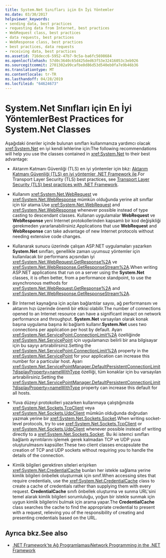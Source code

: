 ```yaml
---
title: System.Net Sınıfları için En İyi Yöntemler
ms.date: 03/30/2017
helpviewer_keywords:
- sending data, best practices
- requesting data from Internet, best practices
- WebRequest class, best practices
- data requests, best practices
- WebResponse class, best practices
- best practices, data requests
- receiving data, best practices
ms.assetid: 716decc6-5952-47b7-9c5a-ba6fc5698684
ms.openlocfilehash: 57d0c3640c65d425ded63f53e32416053c3eb926
ms.sourcegitcommit: 2701302a99cafbe0d86d53d540eb0fa7e9b46b36
ms.translationtype: MT
ms.contentlocale: tr-TR
ms.lasthandoff: 04/28/2019
ms.locfileid: "64624673"
---
```

# <a name="best-practices-for-systemnet-classes"></a><span data-ttu-id="8a8d8-102">System.Net Sınıfları için En İyi Yöntemler</span><span class="sxs-lookup"><span data-stu-id="8a8d8-102">Best Practices for System.Net Classes</span></span>
<span data-ttu-id="8a8d8-103">Aşağıdaki öneriler içinde bulunan sınıfları kullanmanıza yardımcı olacak <xref:System.Net> en iyi kendi lehlerine için:</span><span class="sxs-lookup"><span data-stu-id="8a8d8-103">The following recommendations will help you use the classes contained in <xref:System.Net> to their best advantage:</span></span>  
  
- <span data-ttu-id="8a8d8-104">Aktarım Katmanı Güvenliği (TLS) en iyi yöntemler için bkz: [Aktarım Katmanı Güvenliği (TLS) en iyi yöntemler .NET Framework ile](tls.md).</span><span class="sxs-lookup"><span data-stu-id="8a8d8-104">For Transport Layer Security (TLS) best practices, see [Transport Layer Security (TLS) best practices with .NET Framework](tls.md).</span></span>

- <span data-ttu-id="8a8d8-105">Kullanım <xref:System.Net.WebRequest> ve <xref:System.Net.WebResponse> mümkün olduğunda yerine alt sınıflar için tür atama.</span><span class="sxs-lookup"><span data-stu-id="8a8d8-105">Use <xref:System.Net.WebRequest> and <xref:System.Net.WebResponse> whenever possible instead of type casting to descendant classes.</span></span> <span data-ttu-id="8a8d8-106">Kullanan uygulamalar **WebRequest** ve **WebResponse** yeni Internet protokollerinden kapsamlı bir kod değişikliği gerekmeden yararlanabilirsiniz.</span><span class="sxs-lookup"><span data-stu-id="8a8d8-106">Applications that use **WebRequest** and **WebResponse** can take advantage of new Internet protocols without needing extensive code changes.</span></span>  
  
- <span data-ttu-id="8a8d8-107">Kullanarak sunucu üzerinde çalışan ASP.NET uygulamaları yazarken **System.Net** sınıfları, genellikle zaman uyumsuz yöntemler için kullanılacak bir performans açısından iyi <xref:System.Net.WebRequest.GetResponse%2A> ve <xref:System.Net.WebResponse.GetResponseStream%2A>.</span><span class="sxs-lookup"><span data-stu-id="8a8d8-107">When writing ASP.NET applications that run on a server using the **System.Net** classes, it is often better, from a performance standpoint, to use the asynchronous methods for <xref:System.Net.WebRequest.GetResponse%2A> and <xref:System.Net.WebResponse.GetResponseStream%2A>.</span></span>  
  
- <span data-ttu-id="8a8d8-108">Bir Internet kaynağına için açılan bağlantılar sayısı, ağ performansını ve aktarım hızı üzerinde önemli bir etkisi olabilir.</span><span class="sxs-lookup"><span data-stu-id="8a8d8-108">The number of connections opened to an Internet resource can have a significant impact on network performance and throughput.</span></span> <span data-ttu-id="8a8d8-109">**System.Net** varsayılan olarak konak başına uygulama başına iki bağlantı kullanır.</span><span class="sxs-lookup"><span data-stu-id="8a8d8-109">**System.Net** uses two connections per application per host by default.</span></span> <span data-ttu-id="8a8d8-110">Ayarı <xref:System.Net.ServicePoint.ConnectionLimit%2A> özelliğinde <xref:System.Net.ServicePoint> için uygulamanızı belirli bir ana bilgisayar için bu sayıyı artırabilirsiniz.</span><span class="sxs-lookup"><span data-stu-id="8a8d8-110">Setting the <xref:System.Net.ServicePoint.ConnectionLimit%2A> property in the <xref:System.Net.ServicePoint> for your application can increase this number for a particular host.</span></span> <span data-ttu-id="8a8d8-111">Ayarı <xref:System.Net.ServicePointManager.DefaultPersistentConnectionLimit?displayProperty=nameWithType> özelliği, tüm konaklar için bu varsayılan artırabilirsiniz.</span><span class="sxs-lookup"><span data-stu-id="8a8d8-111">Setting the <xref:System.Net.ServicePointManager.DefaultPersistentConnectionLimit?displayProperty=nameWithType> property can increase this default for all hosts.</span></span>  
  
- <span data-ttu-id="8a8d8-112">Yuva düzeyi protokolleri yazarken kullanmaya çalıştığınızda <xref:System.Net.Sockets.TcpClient> veya <xref:System.Net.Sockets.UdpClient> mümkün olduğunda doğrudan yazmak yerine bir <xref:System.Net.Sockets.Socket>.</span><span class="sxs-lookup"><span data-stu-id="8a8d8-112">When writing socket-level protocols, try to use <xref:System.Net.Sockets.TcpClient> or <xref:System.Net.Sockets.UdpClient> whenever possible instead of writing directly to a <xref:System.Net.Sockets.Socket>.</span></span> <span data-ttu-id="8a8d8-113">Bu iki istemci sınıfları bağlantı ayrıntılarını işlemek gerek kalmadan TCP ve UDP yuva oluşturulmasını kapsüller.</span><span class="sxs-lookup"><span data-stu-id="8a8d8-113">These two client classes encapsulate the creation of TCP and UDP sockets without requiring you to handle the details of the connection.</span></span>  
  
- <span data-ttu-id="8a8d8-114">Kimlik bilgileri gerektiren siteleri erişirken <xref:System.Net.CredentialCache> bunları her istekle sağlama yerine kimlik bilgileri önbellek oluşturmak için sınıf.</span><span class="sxs-lookup"><span data-stu-id="8a8d8-114">When accessing sites that require credentials, use the <xref:System.Net.CredentialCache> class to create a cache of credentials rather than supplying them with every request.</span></span> <span data-ttu-id="8a8d8-115">**CredentialCache** sınıfı önbellek oluşturma ve sunma URL'sini temel alarak kimlik bilgileri sorumluluğu, yoğun bir istekle sunmak için uygun kimlik bilgilerini bulmak için arama yapar.</span><span class="sxs-lookup"><span data-stu-id="8a8d8-115">The **CredentialCache** class searches the cache to find the appropriate credential to present with a request, relieving you of the responsibility of creating and presenting credentials based on the URL.</span></span>  
  
## <a name="see-also"></a><span data-ttu-id="8a8d8-116">Ayrıca bkz.</span><span class="sxs-lookup"><span data-stu-id="8a8d8-116">See also</span></span>

- [<span data-ttu-id="8a8d8-117">.NET Framework'te Ağ Programlaması</span><span class="sxs-lookup"><span data-stu-id="8a8d8-117">Network Programming in the .NET Framework</span></span>](../../../docs/framework/network-programming/index.md)
